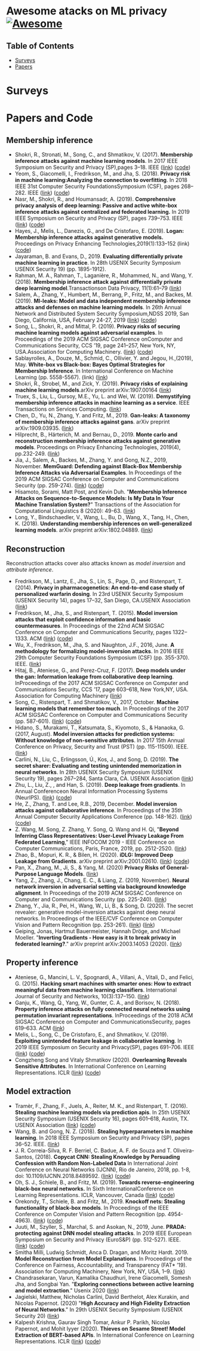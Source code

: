 # Awesome atacks on ML privacy   [![Awesome](https://awesome.re/badge.svg)](https://awesome.re)

## Table of Contents

 - [Surveys](#surveys)
 - [Papers](#papers)

# Surveys

 
# Papers and Code

## Membership inference
- Shokri, R., Stronati, M., Song, C., and Shmatikov, V. (2017). **Membership inference attacks against machine learning models**. In 2017 IEEE Symposium on Security and Privacy (SP),pages 3–18. IEEE ([link](https://ieeexplore.ieee.org/stamp/stamp.jsp?arnumber=7958568)) ([code](https://github.com/csong27/membership-inference))
- Yeom, S., Giacomelli, I., Fredrikson, M., and Jha, S. (2018). **Privacy risk in machine learning:Analyzing the connection to overfitting**. In 2018 IEEE 31st Computer Security FoundationsSymposium (CSF), pages 268–282. IEEE ([link](https://ieeexplore.ieee.org/document/8429311)) ([code](https://github.com/samuel-yeom/ml-privacy-csf18))
- Nasr, M., Shokri, R., and Houmansadr, A. (2019). **Comprehensive privacy analysis of deep learning: Passive and active white-box inference attacks against centralized and federated learning.** In 2019 IEEE Symposium on Security and Privacy (SP), pages 739–753. IEEE ([link](https://ieeexplore.ieee.org/stamp/stamp.jsp?arnumber=8835245)) ([code](https://github.com/privacytrustlab/ml_privacy_meter))
- Hayes, J., Melis, L., Danezis, G., and De Cristofaro, E. (2019). **Logan: Membership inference attacks against generative models.** Proceedings on Privacy Enhancing Technologies,2019(1):133–152 (link) ([code](https://github.com/jhayes14/gen_mem_inf))
- Jayaraman, B. and Evans, D., 2019. **Evaluating differentially private machine learning in practice**. In 28th USENIX Security Symposium USENIX Security 19) (pp. 1895-1912).
- Rahman, M. A., Rahman, T., Laganière, R., Mohammed, N., and Wang, Y. (2018). **Membership inference attack against differentially private deep learning model**.Transactionson Data Privacy, 11(1):61–79 ([link](http://www.tdp.cat/issues16/tdp.a289a17.pdf))
- Salem, A., Zhang, Y., Humbert, M., Berrang, P., Fritz, M., and Backes, M. (2019). **Ml-leaks: Model and data independent membership inference attacks and defenses on machine learning models**. In 26th Annual Network and Distributed System Security Symposium,NDSS 2019, San Diego, California, USA, February 24-27, 2019 ([link](https://www.ndss-symposium.org/wp-content/uploads/2019/02/ndss2019_03A-1_Salem_paper.pdf)) ([code](https://github.com/AhmedSalem2/ML-Leaks))
- Song, L., Shokri, R., and Mittal, P. (2019). **Privacy risks of securing machine learning models against adversarial examples**. In Proceedings of the 2019 ACM SIGSAC Conference onComputer and Communications Security, CCS ’19, page 241–257, New York, NY, USA.Association for Computing Machinery. ([link](https://dl.acm.org/doi/pdf/10.1145/3319535.3354211)) ([code](https://github.com/inspire-group/privacy-vs-robustness))
- Sablayrolles, A., Douze, M., Schmid, C., Ollivier, Y. and Jegou, H.,(2019), May. **White-box vs Black-box: Bayes Optimal Strategies for Membership Inference**. In International Conference on Machine Learning (pp. 5558-5567). (link) ([link](http://proceedings.mlr.press/v97/sablayrolles19a.html))
- Shokri, R., Strobel, M., and Zick, Y. (2019). **Privacy risks of explaining machine learning models**.arXiv preprint arXiv:1907.00164 ([link](https://arxiv.org/abs/1907.00164))
- Truex, S., Liu, L., Gursoy, M.E., Yu, L. and Wei, W. (2019). **Demystifying membership inference attacks in machine learning as a service**. IEEE Transactions on Services Computing. ([link](https://ieeexplore.ieee.org/abstract/document/8634878))
- Chen, D., Yu, N., Zhang, Y. and Fritz, M., 2019. **Gan-leaks: A taxonomy of membership inference attacks against gans**. arXiv preprint arXiv:1909.03935. ([link](https://arxiv.org/pdf/1909.03935.pdf))
- Hilprecht, B., Härterich, M. and Bernau, D., 2019. **Monte carlo and reconstruction membership inference attacks against generative models**. Proceedings on Privacy Enhancing Technologies,  2019(4), pp.232-249. ([link](https://content.sciendo.com/view/journals/popets/2019/4/article-p232.xml))
- Jia, J., Salem, A., Backes, M., Zhang, Y. and Gong, N.Z., 2019, November. **MemGuard: Defending against Black-Box Membership Inference Attacks via Adversarial Examples**. In Proceedings of the 2019 ACM SIGSAC Conference on Computer and Communications Security (pp. 259-274). ([link](https://arxiv.org/abs/1909.10594)) ([code](https://github.com/jjy1994/MemGuard))
- Hisamoto, Sorami, Matt Post, and Kevin Duh. "**Membership Inference Attacks on Sequence-to-Sequence Models: Is My Data In Your Machine Translation System?**" Transactions of the Association for Computational Linguistics 8 (2020): 49-63. ([link](https://www.mitpressjournals.org/doi/full/10.1162/tacl_a_00299)) 
- Long, Y., Bindschaedler, V., Wang, L., Bu, D., Wang, X., Tang, H., Chen, K. (2018). **Understanding membership inferences on well-generalized learning models**. arXiv preprint arXiv:1802.04889. ([link](https://arxiv.org/pdf/1802.04889))

## Reconstruction
Reconstruction attacks cover also attacks known as *model inversion* and *attribute inference*.
- Fredrikson, M., Lantz, E., Jha, S., Lin, S., Page, D., and Ristenpart, T. (2014). **Privacy in pharmacogenetics: An end-to-end case study of personalized warfarin dosing**. In 23rd USENIX Security Symposium (USENIX Security 14), pages 17–32, San Diego, CA.USENIX Association ([link](https://www.usenix.org/system/files/conference/usenixsecurity14/sec14-paper-fredrikson-privacy.pdf))
- Fredrikson, M., Jha, S., and Ristenpart, T. (2015). **Model inversion attacks that exploit confidence information and basic countermeasures**. In Proceedings of the 22nd ACM SIGSAC Conference on Computer and Communications Security, pages 1322–1333. ACM ([link](https://dl.acm.org/doi/pdf/10.1145/2810103.2813677)) ([code](https://github.com/yashkant/Model-Inversion-Attack))
- Wu, X., Fredrikson, M., Jha, S. and Naughton, J.F., 2016, June. **A methodology for formalizing model-inversion attacks**. In 2016 IEEE 29th Computer Security Foundations Symposium (CSF) (pp. 355-370). IEEE. ([link](https://ieeexplore.ieee.org/stamp/stamp.jsp?arnumber=7536387))
- Hitaj, B., Ateniese, G., and Perez-Cruz, F. (2017). **Deep models under the gan: Information leakage from collaborative deep learning**. InProceedings of the 2017 ACM SIGSAC Conference on Computer and Communications Security, CCS ’17, page 603–618, New York,NY, USA. Association for Computing Machinery ([link](https://dl.acm.org/doi/pdf/10.1145/3133956.3134012)) 
- Song, C., Ristenpart, T. and Shmatikov, V., 2017, October. **Machine learning models that remember too much**. In Proceedings of the 2017 ACM SIGSAC Conference on Computer and Communications Security (pp. 587-601). ([link](https://dl.acm.org/doi/pdf/10.1145/3133956.3134077)) ([code](https://github.com/csong27/ml-model-remember))
- Hidano, S., Murakami, T., Katsumata, S., Kiyomoto, S., & Hanaoka, G. (2017, August). **Model inversion attacks for prediction systems: Without knowledge of non-sensitive attributes**. In 2017 15th Annual Conference on Privacy, Security and Trust (PST) (pp. 115-11509). IEEE. ([link](https://ieeexplore.ieee.org/iel7/8476191/8476869/08476925.pdf?casa_token=VQ_s2jcJFp8AAAAA:Hg-wdpPcESm9UUsZHxCLzIvYqVEqW11_OCXEyjARxW5K2cFYi6EFNXlH8IKKjNSgv6oQoQJlsw))
- Carlini, N., Liu, C., Erlingsson, Ú., Kos, J., and Song, D. (2019). **The secret sharer: Evaluating and testing unintended memorization in neural networks**. In 28th USENIX Security Symposium (USENIX Security 19), pages 267–284, Santa Clara, CA. USENIX Association ([link](https://www.usenix.org/system/files/sec19-carlini.pdf))
- Zhu, L., Liu, Z., , and Han, S. (2019). **Deep leakage from gradients**. In Annual Conferenceon Neural Information Processing Systems (NeurIPS). ([link](https://papers.nips.cc/paper/9617-deep-leakage-from-gradients.pdf)) ([code](https://github.com/mit-han-lab/dlg))
- He, Z., Zhang, T. and Lee, R.B., 2019, December. **Model inversion attacks against collaborative inference**. In Proceedings of the 35th Annual Computer Security Applications Conference (pp. 148-162). ([link](https://dl.acm.org/doi/abs/10.1145/3359789.3359824)) ([code](https://github.com/zechenghe/Inverse_Collaborative_Inference))
- Z. Wang, M. Song, Z. Zhang, Y. Song, Q. Wang and H. Qi, "**Beyond Inferring Class Representatives: User-Level Privacy Leakage From Federated Learning**," IEEE INFOCOM 2019 - IEEE Conference on Computer Communications, Paris, France, 2019, pp. 2512-2520. ([link](https://ieeexplore.ieee.org/document/8737416))
- Zhao, B., Mopuri, K. R., & Bilen, H. (2020). **iDLG: Improved Deep Leakage from Gradients**. arXiv preprint arXiv:2001.02610. ([link](https://arxiv.org/pdf/2001.02610)) ([code](https://github.com/PatrickZH/Improved-Deep-Leakage-from-Gradients))
- Pan, X., Zhang, M., Ji, S., & Yang, M. (2020) **Privacy Risks of General-Purpose Language Models**. ([link](https://www.researchgate.net/profile/Xudong_Pan3/publication/340965355_Privacy_Risks_of_General-Purpose_Language_Models/links/5ea7ca55a6fdccd7945b6a7d/Privacy-Risks-of-General-Purpose-Language-Models.pdf)) 
- Yang, Z., Zhang, J., Chang, E. C., & Liang, Z. (2019, November). **Neural network inversion in adversarial setting via background knowledge alignment**. In Proceedings of the 2019 ACM SIGSAC Conference on Computer and Communications Security (pp. 225-240). ([link](https://dl.acm.org/doi/pdf/10.1145/3319535.3354261?casa_token=lDNQ40-4Wa4AAAAA:p9olQ3qMdDZ0n2sl-nNIgk4sOuLRMBTGVTxycZ5wjGpnFPf5lTz-MYw0e8ISggSseHC9T46it5yX))
- Zhang, Y., Jia, R., Pei, H., Wang, W., Li, B., & Song, D. (2020). The secret revealer: generative model-inversion attacks against deep neural networks. In Proceedings of the IEEE/CVF Conference on Computer Vision and Pattern Recognition (pp. 253-261). ([link](http://openaccess.thecvf.com/content_CVPR_2020/papers/Zhang_The_Secret_Revealer_Generative_Model-Inversion_Attacks_Against_Deep_Neural_Networks_CVPR_2020_paper.pdf)) ([link](http://openaccess.thecvf.com/content_CVPR_2020/papers/Zhang_The_Secret_Revealer_Generative_Model-Inversion_Attacks_Against_Deep_Neural_Networks_CVPR_2020_paper.pdf))
- Geiping, Jonas, Hartmut Bauermeister, Hannah Dröge, and Michael Moeller. "**Inverting Gradients - How easy is it to break privacy in federated learning?**." arXiv preprint arXiv:2003.14053 (2020). ([link](https://arxiv.org/abs/2003.14053))


## Property inference
- Ateniese, G., Mancini, L. V., Spognardi, A., Villani, A., Vitali, D., and Felici, G. (2015). **Hacking smart machines with smarter ones: How to extract meaningful data from machine learning classifiers**. International Journal of Security and Networks, 10(3):137–150. ([link](https://dl.acm.org/doi/10.1504/IJSN.2015.071829))
- Ganju, K., Wang, Q., Yang, W., Gunter, C. A., and Borisov, N. (2018). **Property inference attacks on fully connected neural networks using permutation invariant representations**. InProceedings of the 2018 ACM SIGSAC Conference on Computer and CommunicationsSecurity, pages 619–633. ACM ([link](https://dl.acm.org/doi/pdf/10.1145/3243734.3243834))
- Melis, L., Song, C., De Cristofaro, E., and Shmatikov, V. (2019). **Exploiting unintended feature leakage in collaborative learning**. In 2019 IEEE Symposium on Security and Privacy(SP), pages 691–706. IEEE ([link](https://ieeexplore.ieee.org/iel7/8826229/8835208/08835269.pdf)) ([code](https://github.com/csong27/property-inference-collaborative-ml))
- Congzheng Song and Vitaly Shmatikov (2020). **Overlearning Reveals Sensitive Attributes**. In International Conference on Learning Representations. ICLR ([link](https://openreview.net/pdf?id=SJeNz04tDS)) ([code](https://drive.google.com/file/d/1hu0PhN3pWXe6LobxiPFeYBm8L-vQX2zJ/view?usp=sharing))

## Model extraction
- Tramèr, F., Zhang, F., Juels, A., Reiter, M. K., and Ristenpart, T. (2016). **Stealing machine learning models via prediction apis**.  In 25th USENIX Security Symposium (USENIX Security 16), pages 601–618, Austin, TX. USENIX Association ([link](https://www.usenix.org/system/files/conference/usenixsecurity16/sec16_paper_tramer.pdf)) ([code](https://github.com/ftramer/Steal-ML))
- Wang, B. and Gong, N. Z. (2018). **Stealing hyperparameters in machine learning**. In 2018 IEEE Symposium on Security and Privacy (SP), pages 36–52. IEEE. ([link](https://ieeexplore.ieee.org/iel7/8418581/8418583/08418595.pdf))
- J. R. Correia-Silva, R. F. Berriel, C. Badue, A. F. de Souza and T. Oliveira-Santos, (2018). **Copycat CNN: Stealing Knowledge by Persuading Confession with Random Non-Labeled Data** In International Joint Conference on Neural Networks (IJCNN), Rio de Janeiro, 2018, pp. 1-8, doi: 10.1109/IJCNN.2018.8489592. ([link](https://ieeexplore.ieee.org/document/8489592)) ([code](https://github.com/jeiks/Stealing_DL_Models))
- Oh, S. J., Schiele, B., and Fritz, M. (2019). **Towards reverse-engineering black-box neural networks.**  In Sixth InternationalConference on Learning Representations. ICLR, Vancouver, Canada ([link](https://openreview.net/forum?id=BydjJte0-)) ([code](https://github.com/coallaoh/WhitenBlackBox))
- Orekondy, T., Schiele, B. and Fritz, M., 2019. **Knockoff nets: Stealing functionality of black-box models**. In Proceedings of the IEEE Conference on Computer Vision and Pattern Recognition (pp. 4954-4963). ([link](http://openaccess.thecvf.com/content_CVPR_2019/papers/Orekondy_Knockoff_Nets_Stealing_Functionality_of_Black-Box_Models_CVPR_2019_paper.pdf)) ([code](https://github.com/tribhuvanesh/knockoffnets))
- Juuti, M., Szyller, S., Marchal, S. and Asokan, N., 2019, June. **PRADA: protecting against DNN model stealing attacks**. In 2019 IEEE European Symposium on Security and Privacy (EuroS&P) (pp. 512-527). IEEE. ([link](https://ieeexplore.ieee.org/document/8806737)) ([code](https://github.com/SSGAalto/prada-protecting-against-dnn-model-stealing-attacks))
- Smitha Milli, Ludwig Schmidt, Anca D. Dragan, and Moritz Hardt. 2019. **Model Reconstruction from Model Explanations**. In Proceedings of the Conference on Fairness, Accountability, and Transparency (FAT* ’19). Association for Computing Machinery, New York, NY, USA, 1–9. ([link](https://dl.acm.org/doi/abs/10.1145/3287560.3287562))
- Chandrasekaran, Varun, Kamalika Chaudhuri, Irene Giacomelli, Somesh Jha, and Songbai Yan. "**Exploring connections between active learning and model extraction**." Usenix 2020 ([link](https://www.usenix.org/system/files/sec20summer_chandrasekaran_prepub.pdf))
- Jagielski, Matthew, Nicholas Carlini, David Berthelot, Alex Kurakin, and Nicolas Papernot. (2020) "**High Accuracy and High Fidelity Extraction of Neural Networks**." In 29th USENIX Security Symposium (USENIX Security 20) ([link](https://www.usenix.org/conference/usenixsecurity20/presentation/jagielski))
- Kalpesh Krishna, Gaurav Singh Tomar, Ankur P. Parikh, Nicolas Papernot, and Mohit Iyyer (2020). **Thieves on Sesame Street! Model Extraction of BERT-based APIs**. In International Conference on Learning Representations. ICLR ([link](https://openreview.net/attachment?id=Byl5NREFDr&name=original_pdf)) ([code](https://github.com/google-research/language/tree/master/language/bert_extraction))